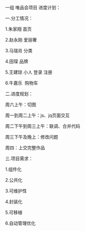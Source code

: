 一组  唯品会项目  进度计划：


一.分工情况：

1.朱家翔  首页

2.赵永刚  爱丽奢

3.马瑞肖  分类

4.田琛    品牌

5.王建琼  小人 登录 注册

6.牛嘉乐  购物车


二.进度规划：

周六上午：切图

周一到周二上午：js、jq页面交互

周二下午到周三上午：联调、合并代码

周三下午及晚上：修改问题

周四：上交完整作品


三.项目需求：

1.组件化

2.公共化

3.可维护性

4.封装化

5.可移植

6.自动管理优化
